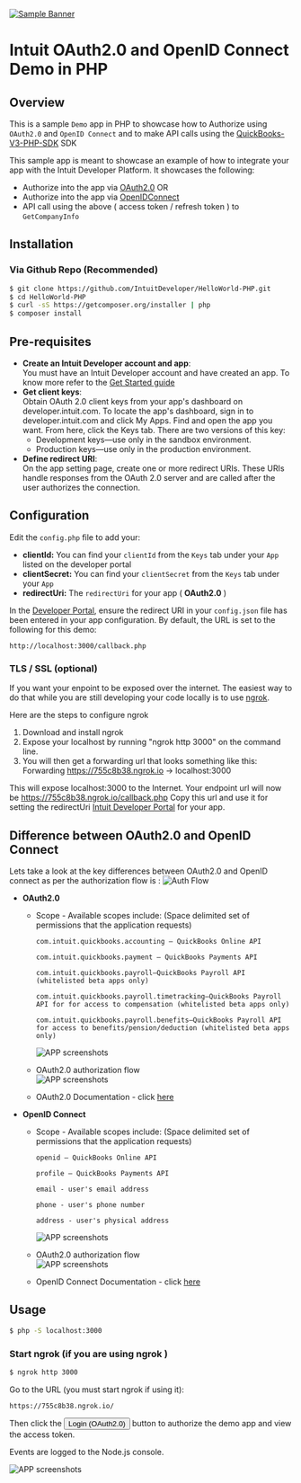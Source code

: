 [![Sample Banner](views/Sample.png)][ss1]

Intuit OAuth2.0 and OpenID Connect Demo in PHP
==========================================================

## Overview

This is a sample `Demo` app in PHP to showcase how to Authorize using `OAuth2.0` and `OpenID Connect` and to make API calls using the [QuickBooks-V3-PHP-SDK](https://github.com/intuit/QuickBooks-V3-PHP-SDK) SDK

This sample app is meant to showcase an example of how to integrate your app with the Intuit Developer Platform. It showcases the following:

* Authorize into the app via [OAuth2.0](https://developer.intuit.com/docs/00_quickbooks_online/2_build/10_authentication_and_authorization/10_oauth_2.0) OR
* Authorize into the app via [OpenIDConnect](https://developer.intuit.com/docs/00_quickbooks_online/2_build/10_authentication_and_authorization/50_identity/20_openid_connect)
* API call using the above ( access token / refresh token ) to `GetCompanyInfo` 


## Installation

### Via Github Repo (Recommended)

```bash
$ git clone https://github.com/IntuitDeveloper/HelloWorld-PHP.git
$ cd HelloWorld-PHP
$ curl -sS https://getcomposer.org/installer | php
$ composer install
```

## Pre-requisites

* **Create an Intuit Developer account and app**:  
You must have an Intuit Developer account and have created an app. To know more refer to the [Get Started guide](https://developer.intuit.com/app/developer/qbo/docs/get-started) 
* **Get client keys**:    
  Obtain OAuth 2.0 client keys from your app's dashboard on developer.intuit.com.  To locate the app's dashboard, sign in to developer.intuit.com and click My Apps. Find and open the app you want. From here, click the Keys tab. There are two versions of this key:
  * Development keys—use only in the sandbox environment.
  * Production keys—use only in the production environment. 
* **Define redirect URI**:  
 On the app setting page, create one or more redirect URIs. These URIs handle responses from the OAuth 2.0 server and are called after the user authorizes the connection.


## Configuration

Edit the `config.php` file to add your:  

* **clientId:** You can find your `clientId` from the `Keys` tab under your `App` listed on the developer portal
* **clientSecret:** You can find your `clientSecret` from the `Keys` tab under your `App` 
* **redirectUri:** The `redirectUri` for your app ( **OAuth2.0** )

In the [Developer Portal](http://developer.intuit.com/), ensure the redirect URI in your `config.json` file has been entered in your app configuration. By default, the URL is set to the following for this demo:

`http://localhost:3000/callback.php`


### TLS / SSL (**optional**)

If you want your enpoint to be exposed over the internet. The easiest way to do that while you are still developing your code locally is to use [ngrok](https://ngrok.com/).  

Here are the steps to configure ngrok  
1. Download and install ngrok  
2. Expose your localhost by running "ngrok http 3000" on the command line.  
3. You will then get a forwarding url that looks something like this: Forwarding https://755c8b38.ngrok.io -> localhost:3000

This will expose localhost:3000 to the Internet. Your endpoint url will now be https://755c8b38.ngrok.io/callback.php Copy this url and use it for setting the redirectUri  [Intuit Developer Portal](https://developer.intuit.com) for your app.


## Difference between OAuth2.0 and OpenID Connect

Lets take a look at the key differences between OAuth2.0 and OpenID connect as per the authorization flow is :
![Auth Flow](views/oauth2flow.png)
 

* **OAuth2.0**  
 
    * Scope - Available scopes include: (Space delimited set of permissions that the application requests)
                 
          com.intuit.quickbooks.accounting — QuickBooks Online API
                 
          com.intuit.quickbooks.payment — QuickBooks Payments API   
           
          com.intuit.quickbooks.payroll—QuickBooks Payroll API (whitelisted beta apps only)
          
          com.intuit.quickbooks.payroll.timetracking—QuickBooks Payroll API for for access to compensation (whitelisted beta apps only)
          
          com.intuit.quickbooks.payroll.benefits—QuickBooks Payroll API for access to benefits/pension/deduction (whitelisted beta apps only)
    
         ![APP screenshots](views/oauth2_scopes.png)
             
    * OAuth2.0 authorization flow  
    ![APP screenshots](views/oauth2flow.png)  
    
    * OAuth2.0 Documentation - click [here](https://developer.intuit.com/docs/00_quickbooks_online/2_build/10_authentication_and_authorization/10_oauth_2.0)
    
    
* **OpenID Connect**

    * Scope -  Available scopes include: (Space delimited set of permissions that the application requests)   
                     
          openid — QuickBooks Online API
                 
          profile — QuickBooks Payments API  
             
          email - user's email address  
                     
          phone - user's phone number  
            
          address - user's physical address                   
        
         ![APP screenshots](views/openIDConnect_scopes.png)
                       
    * OAuth2.0 authorization flow  
    ![APP screenshots](views/openIdConnectflow.png)  
 
    * OpenID Connect Documentation - click [here](https://developer.intuit.com/docs/00_quickbooks_online/2_build/10_authentication_and_authorization/50_identity/20_openid_connect) 
    

## Usage

```bash
$ php -S localhost:3000
```

### Start ngrok (if you are using ngrok )

```bash
$ ngrok http 3000
```

Go to the URL (you must start ngrok if using it):

```
https://755c8b38.ngrok.io/
````

Then click the <input type="button" value="Login (OAuth2.0)"> button to authorize the demo app and view the access token.

Events are logged to the Node.js console.

![APP screenshots](views/app.png)

[ss1]: https://help.developer.intuit.com/s/samplefeedback?cid=9010&repoName=HelloWorld-PHP
